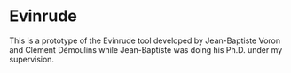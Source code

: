 Evinrude
========

This is a prototype of the Evinrude tool developed by Jean-Baptiste Voron and Clément Démoulins while Jean-Baptiste was doing his Ph.D. under my supervision.
